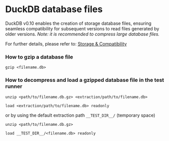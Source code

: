 # DuckDB database files
DuckDB v0.10 enables the creation of storage database files, ensuring seamless compatibility for subsequent versions to read files generated by older versions. *Note: it is recommended to compress large database files.*

For further details, please refer to: [Storage & Compatibility](https://duckdb.org/docs/stable/internals/storage#compatibility)

### How to gzip a database file
```
gzip <filename.db>
```

### How to decompress and load a gzipped database file in the test runner
```
unzip <path/to/filename.db.gz> <extraction/path/to/filename.db>

load <extraction/path/to/filename.db> readonly
```

or by using the default extraction path `__TEST_DIR__/` (temporary space)
```
unzip <path/to/filename.db.gz>

load __TEST_DIR__/<filename.db> readonly
```
